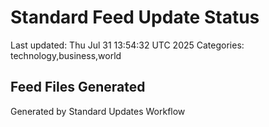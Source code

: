 # Standard Feed Update Status
Last updated: Thu Jul 31 13:54:32 UTC 2025
Categories: technology,business,world

## Feed Files Generated

Generated by Standard Updates Workflow
